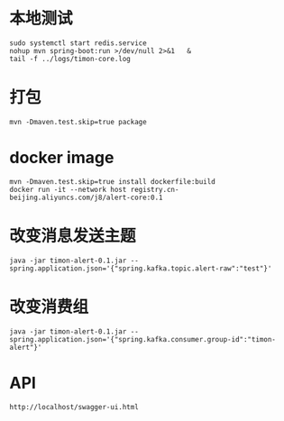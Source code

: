 #  本地测试

```
sudo systemctl start redis.service
nohup mvn spring-boot:run >/dev/null 2>&1   &
tail -f ../logs/timon-core.log
```

#  打包

```
mvn -Dmaven.test.skip=true package
```



# docker image 

```
mvn -Dmaven.test.skip=true install dockerfile:build
docker run -it --network host registry.cn-beijing.aliyuncs.com/j8/alert-core:0.1
```

# 改变消息发送主题

```
java -jar timon-alert-0.1.jar --spring.application.json='{"spring.kafka.topic.alert-raw":"test"}'
```

# 改变消费组

```
java -jar timon-alert-0.1.jar --spring.application.json='{"spring.kafka.consumer.group-id":"timon-alert"}'
```


# API

```
http://localhost/swagger-ui.html
```